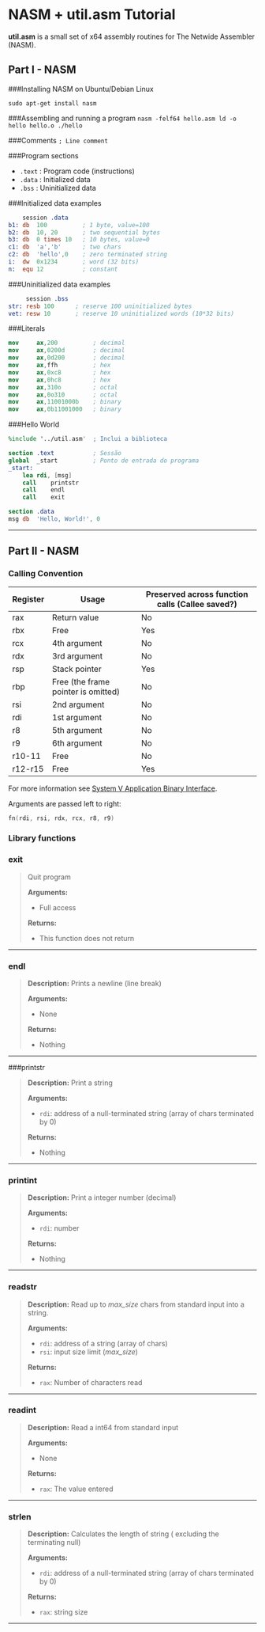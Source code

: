 NASM + util.asm Tutorial
====================
**util.asm** is a small set of x64 assembly routines for The Netwide Assembler (NASM).

Part I - NASM
---

###Installing NASM on Ubuntu/Debian Linux

`sudo apt-get install nasm `

###Assembling  and running a program
`nasm -felf64 hello.asm
ld -o hello hello.o
./hello`

###Comments
`; Line comment`

###Program sections 
- `.text` :  Program code (instructions)
- `.data` :  Initialized data
- `.bss` 	:   Uninitialized data

###Initialized data examples
```nasm
    session .data
b1: db	100          ; 1 byte, value=100
b2: db	10, 20       ; two sequential bytes
b3: db	0 times 10   ; 10 bytes, value=0
c1: db	'a','b'      ; two chars
c2: db	'hello',0    ; zero terminated string 
i:  dw	0x1234       ; word (32 bits)
n:  equ	12           ; constant 
```
###Uninitialized data examples 
```nasm
     session .bss
str: resb 100      ; reserve 100 uninitialized bytes 
vet: resw 10       ; reserve 10 uninitialized words (10*32 bits)
```
###Literals
```nasm
mov     ax,200          ; decimal 
mov     ax,0200d        ; decimal 
mov     ax,0d200        ; decimal 
mov     ax,ffh          ; hex 
mov     ax,0xc8         ; hex 
mov     ax,0hc8         ; hex 
mov     ax,310o         ; octal
mov     ax,0o310        ; octal
mov     ax,11001000b    ; binary 
mov     ax,0b11001000   ; binary
```

###Hello World 
```nasm
%include '../util.asm'  ; Inclui a biblioteca

section .text           ; Sessão 
global  _start          ; Ponto de entrada do programa
_start:
	lea	rdi, [msg]
	call	printstr
	call	endl
	call	exit   

section .data
msg	db	'Hello, World!', 0	
```
----------
Part II - NASM
---

### Calling Convention

Register | Usage | Preserved across function calls (Callee saved?)
---------|-------|---------------
rax | Return value | No
rbx | Free | Yes
rcx | 4th argument | No
rdx | 3rd argument | No
rsp | Stack pointer | Yes
rbp | Free (the frame pointer is omitted) | No
rsi | 2nd argument | No
rdi | 1st argument | No
r8 | 5th argument | No
r9 | 6th argument | No
r10-11 | Free | No
r12-r15 | Free |  Yes

For more information see [System V Application Binary Interface](http://www.x86-64.org/documentation/abi.pdf).

Arguments are passed left to right:  

```C
fn(rdi, rsi, rdx, rcx, r8, r9)
```

### Library functions

### exit
>  Quit program
>
> **Arguments:** 
>
> - Full access 
>
> **Returns:**
>  
> -  This function does not return

- - -

### endl

> **Description:** 
> Prints a newline (line break)
>
> **Arguments:** 
> 
> -   None
>
> **Returns:**
>  
> -    Nothing

---

###printstr

> **Description:** 
> Print a string
> 
> **Arguments:** 
> 
>  -   `rdi`: address of a null-terminated string (array of chars terminated by 0)
>
> **Returns:**
>  
>   - Nothing

- - -

### printint

> **Description:** 
> Print a integer number (decimal)
> 
> **Arguments:** 
> 
> -  `rdi`: number
>
>
> **Returns:**
>  
> -  Nothing

- - -

### readstr

> **Description:** Read up to _max_size_ chars from standard input into a string.
> 
> **Arguments:** 
> 
> -  `rdi`: address of a string (array of chars)
> -    `rsi`: input size limit (_max_size_)
>
> **Returns:**
>  
> -  `rax`: Number of characters read

- - -

### readint
> **Description:** 
> Read a int64 from standard input
>
> **Arguments:** 
> 
> -  None
>
> **Returns:**
>  
> -  `rax`: The value entered

- - -

### strlen

> **Description:** 
> Calculates the length of string ( excluding the terminating null)
>
> **Arguments:** 
> 
> -  `rdi`: address of a null-terminated string (array of chars terminated by 0)
>
> **Returns:**
>  
> -   `rax`: string size
		
- - -


